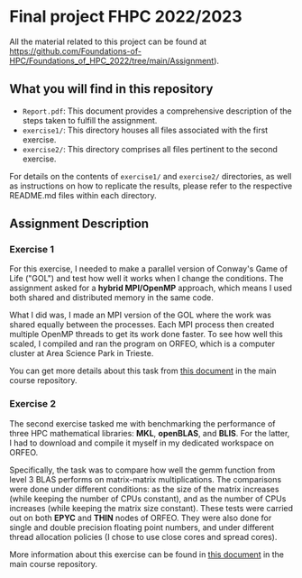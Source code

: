 # Final project FHPC 2022/2023

All the material related to this project can be found at https://github.com/Foundations-of-HPC/Foundations_of_HPC_2022/tree/main/Assignment).


## What you will find in this repository

- `Report.pdf`: This document provides a comprehensive description of the steps taken to fulfill the assignment.
- `exercise1/`: This directory houses all files associated with the first exercise.
- `exercise2/`: This directory comprises all files pertinent to the second exercise.

For details on the contents of `exercise1/` and `exercise2/` directories, as well as instructions on how to replicate the results, please refer to the respective README.md files within each directory.


## Assignment Description


### Exercise 1

For this exercise, I needed to make a parallel version of Conway's Game of Life ("GOL") and test how well it works when I change the conditions. The assignment asked for a **hybrid MPI/OpenMP** approach, which means I used both shared and distributed memory in the same code.

What I did was, I made an MPI version of the GOL where the work was shared equally between the processes. Each MPI process then created multiple OpenMP threads to get its work done faster. To see how well this scaled, I compiled and ran the program on ORFEO, which is a computer cluster at Area Science Park in Trieste.

You can get more details about this task from [this document][link1] in the main course repository.


### Exercise 2

The second exercise tasked me with benchmarking the performance of three HPC mathematical libraries: **MKL**, **openBLAS**, and **BLIS**. For the latter, I had to download and compile it myself in my dedicated workspace on ORFEO.

Specifically, the task was to compare how well the gemm function from level 3 BLAS performs on matrix-matrix multiplications. The comparisons were done under different conditions: as the size of the matrix increases (while keeping the number of CPUs constant), and as the number of CPUs increases (while keeping the matrix size constant). These tests were carried out on both **EPYC** and **THIN** nodes of ORFEO. They were also done for single and double precision floating point numbers, and under different thread allocation policies (I chose to use close cores and spread cores).

More information about this exercise can be found in [this document][link2] in the main course repository.




[link1]: https://github.com/Foundations-of-HPC/Foundations_of_HPC_2022/blob/main/Assignment/exercise1/Assignment_exercise1.pdf
[link2]: https://github.com/Foundations-of-HPC/Foundations_of_HPC_2022/blob/main/Assignment/README.MD#exercise-2--comparing-mkl-openblas-and-blis-on-matrix-matrix-multiplication

